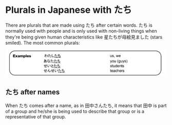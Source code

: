 # Plurals in Japanese with たち

There are plurals that are made using たち after certain words. たち is normally used with people and is only used with non-living things when they're being given human characteristics like 星たちが母絵見ました (stars smiled). The most common plurals:

![common-たち-plurals](../../assets/images/examples/common-たち-plurals.png)

## たち after names

When たち comes after a name, as in 田中さんたち, it means that 田中 is part of a group and he/she is being used to describe that group or is a representative of that group.